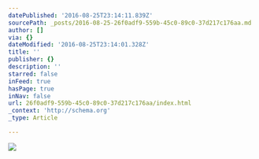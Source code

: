 ```yaml
---
datePublished: '2016-08-25T23:14:11.839Z'
sourcePath: _posts/2016-08-25-26f0adf9-559b-45c0-89c0-37d217c176aa.md
author: []
via: {}
dateModified: '2016-08-25T23:14:01.328Z'
title: ''
publisher: {}
description: ''
starred: false
inFeed: true
hasPage: true
inNav: false
url: 26f0adf9-559b-45c0-89c0-37d217c176aa/index.html
_context: 'http://schema.org'
_type: Article

---
```

![](https://the-grid-user-content.s3-us-west-2.amazonaws.com/a268fe22-7ac7-4f39-8982-777e669e3328.jpg)